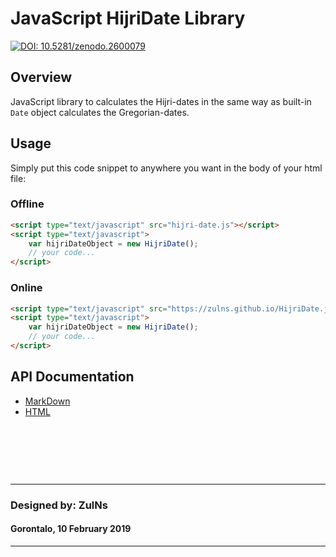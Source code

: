 # JavaScript HijriDate Library

[![DOI: 10.5281/zenodo.2600079](https://zenodo.org/badge/doi/10.5281/zenodo.2600079.svg)](https://zenodo.org/record/2600079)

## Overview
JavaScript library to calculates the Hijri-dates in the same way as built-in `Date` object calculates the Gregorian-dates.

## Usage
Simply put this code snippet to anywhere you want in the body of your html file:

### Offline
```html
<script type="text/javascript" src="hijri-date.js"></script>
<script type="text/javascript">
    var hijriDateObject = new HijriDate();
    // your code...
</script>
```

### Online
```html
<script type="text/javascript" src="https://zulns.github.io/HijriDate.js/hijri-date.js"></script>
<script type="text/javascript">
    var hijriDateObject = new HijriDate();
    // your code...
</script>
```

## API Documentation
- [MarkDown](hijri-date-api-doc.md)
- [HTML](https://zulns.github.io/HijriDate.js/hijri-date-api-doc.html)

&nbsp;

&nbsp;

&nbsp;

---
### Designed by: ZulNs
#### Gorontalo, 10 February 2019
---
